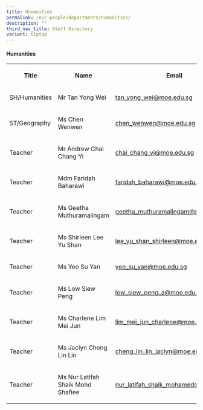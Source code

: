 ```yaml
---
title: Humanities
permalink: /our-people/departments/humanities/
description: ""
third_nav_title: Staff Directory
variant: tiptap
---
```

<h4>Humanities</h4>
<table style="minWidth: 75px">
<colgroup>
<col>
<col>
<col>
</colgroup>
<tbody>
<tr>
<th rowspan="1" colspan="1">
<p>Title</p>
</th>
<th rowspan="1" colspan="1">
<p>Name</p>
</th>
<th rowspan="1" colspan="1">
<p>Email</p>
</th>
</tr>
<tr>
<td rowspan="1" colspan="1">
<p>SH/Humanities</p>
</td>
<td rowspan="1" colspan="1">
<p>Mr Tan Yong Wei</p>
</td>
<td rowspan="1" colspan="1">
<p><a href="mailto:tan_yong_wei@moe.edu.sg" rel="noopener noreferrer nofollow" target="_blank">tan_yong_wei@moe.edu.sg</a>
</p>
</td>
</tr>
<tr>
<td rowspan="1" colspan="1">
<p>ST/Geography</p>
</td>
<td rowspan="1" colspan="1">
<p>Ms Chen Wenwen</p>
</td>
<td rowspan="1" colspan="1">
<p><a href="mailto:chen_wenwen@moe.edu.sg" rel="noopener noreferrer nofollow" target="_blank">chen_wenwen@moe.edu.sg</a>
</p>
</td>
</tr>
<tr>
<td rowspan="1" colspan="1">
<p>Teacher</p>
</td>
<td rowspan="1" colspan="1">
<p>Mr Andrew Chai Chang Yi</p>
</td>
<td rowspan="1" colspan="1">
<p><a href="mailto:chai_chang_yi@moe.edu.sg" rel="noopener noreferrer nofollow" target="_blank">chai_chang_yi@moe.edu.sg</a>
</p>
</td>
</tr>
<tr>
<td rowspan="1" colspan="1">
<p>Teacher</p>
</td>
<td rowspan="1" colspan="1">
<p>Mdm Faridah Baharawi</p>
</td>
<td rowspan="1" colspan="1">
<p><a href="mailto:faridah_baharawi@moe.edu.sg" rel="noopener noreferrer nofollow" target="_blank">faridah_baharawi@moe.edu.sg</a>
</p>
</td>
</tr>
<tr>
<td rowspan="1" colspan="1">
<p>Teacher</p>
</td>
<td rowspan="1" colspan="1">
<p>Ms Geetha Muthuramalingam</p>
</td>
<td rowspan="1" colspan="1">
<p><a href="mailto:geetha_muthuramalingam@moe.edu.sg" rel="noopener noreferrer nofollow" target="_blank">geetha_muthuramalingam@moe.edu.sg</a>
</p>
</td>
</tr>
<tr>
<td rowspan="1" colspan="1">
<p>Teacher</p>
</td>
<td rowspan="1" colspan="1">
<p>Ms Shirleen Lee Yu Shan</p>
</td>
<td rowspan="1" colspan="1">
<p><a href="mailto:lee_yu_shan_shirleen@moe.edu.sg" rel="noopener noreferrer nofollow" target="_blank">lee_yu_shan_shirleen@moe.edu.sg</a>
</p>
</td>
</tr>
<tr>
<td rowspan="1" colspan="1">
<p>Teacher</p>
</td>
<td rowspan="1" colspan="1">
<p>Ms Yeo Su Yan</p>
</td>
<td rowspan="1" colspan="1">
<p><a href="mailto:yeo_su_yan@moe.edu.sg" rel="noopener noreferrer nofollow" target="_blank">yeo_su_yan@moe.edu.sg</a>
</p>
</td>
</tr>
<tr>
<td rowspan="1" colspan="1">
<p>Teacher</p>
</td>
<td rowspan="1" colspan="1">
<p>Ms Low Siew Peng</p>
</td>
<td rowspan="1" colspan="1">
<p><a href="mailto:low_siew_peng_a@moe.edu.sg" rel="noopener noreferrer nofollow" target="_blank">low_siew_peng_a@moe.edu.sg</a>
</p>
</td>
</tr>
<tr>
<td rowspan="1" colspan="1">
<p>Teacher</p>
</td>
<td rowspan="1" colspan="1">
<p>Ms Charlene Lim Mei Jun</p>
</td>
<td rowspan="1" colspan="1">
<p><a href="mailto:lim_mei_jun_charlene@moe.edu.sg" rel="noopener noreferrer nofollow" target="_blank">lim_mei_jun_charlene@moe.edu.sg</a>
</p>
</td>
</tr>
<tr>
<td rowspan="1" colspan="1">
<p>Teacher</p>
</td>
<td rowspan="1" colspan="1">
<p>Ms Jaclyn Cheng Lin Lin</p>
</td>
<td rowspan="1" colspan="1">
<p><a href="mailto:cheng_lin_lin_jaclyn@moe.edu.sg" rel="noopener noreferrer nofollow" target="_blank">cheng_lin_lin_jaclyn@moe.edu.sg</a>
</p>
</td>
</tr>
<tr>
<td rowspan="1" colspan="1">
<p>Teacher</p>
</td>
<td rowspan="1" colspan="1">
<p>Ms Nur Latifah Shaik Mohd Shafiee</p>
</td>
<td rowspan="1" colspan="1">
<p><a href="mailto:nur_latifah_shaik_mohamed@moe.edu.sg" rel="noopener noreferrer nofollow" target="_blank">nur_latifah_shaik_mohamed@moe.edu.sg</a>
</p>
</td>
</tr>
</tbody>
</table>
<p></p>